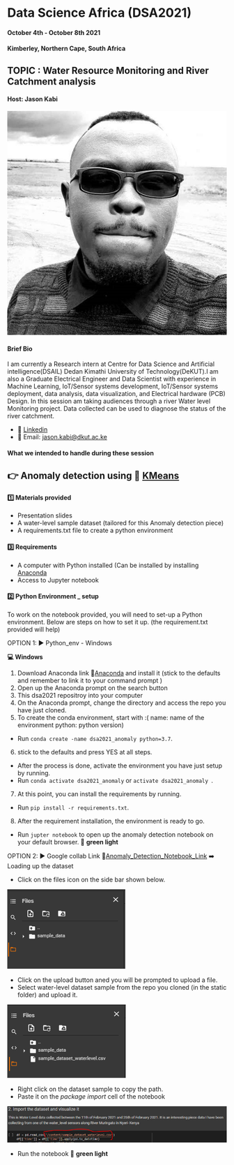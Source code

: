 # Data Science Africa (DSA2021)
#### October 4th - October 8th 2021
#### Kimberley, Northern Cape, South Africa 

## TOPIC : Water Resource Monitoring and River Catchment analysis 
#### Host: Jason Kabi

![cover page image](/anomaly-detection/assets/img/snapshot.jpg)

#### Brief Bio
I am currently a Research intern at Centre for Data Science and Artificial intelligence(DSAIL) Dedan Kimathi University of Technology(DeKUT).I am also a Graduate Electrical Engineer and Data Scientist with experience in Machine Learning, IoT/Sensor systems development, IoT/Sensor systems deployment, data analysis, data visualization, and Electrical hardware (PCB) Design. In this session am  taking audiences through a river Water level Monitoring project. Data collected can be used to diagnose the status of the river catchment. 
- :link: [Linkedin](https://www.linkedin.com/in/kabi-jason-b14b68164)
- :link: Email: jason.kabi@dkut.ac.ke


#### What we intended to handle during these session

## :point_right: Anomaly detection using :link: [KMeans](https://scikit-learn.org/stable/modules/generated/sklearn.cluster.KMeans.html)

#### :one: Materials provided
- Presentation slides 
- A water-level sample dataset (tailored for this Anomaly detection piece)
- A requirements.txt file to create a python environment 

#### :three: Requirements
- A computer with Python installed (Can be installed by installing [Anaconda](Downloads\Programs\Anaconda3-2021.05-Windows-x86_64.exe) 
- Access to Jupyter notebook

#### :two: Python Environment _ setup
To work on the notebook provided, you will need to set-up a Python environment. Below are steps on how to set it up. (the requirement.txt provided will help)

OPTION 1: :arrow_forward: Python_env - Windows 

**:computer: Windows**
1. Download Anaconda link :link:[Anaconda](Downloads\Programs\Anaconda3-2021.05-Windows-x86_64.exe) and install it (stick to the defaults and remember to link it to your command prompt )
2. Open up the Anaconda prompt on the search button 
3. This dsa2021 repositroy into your computer
4. On the Anaconda prompt, change the directory and access the repo you have just cloned.
5. To create the conda environment, start with :( name: name of the environment python: python version)
- Run `conda create -name dsa2021_anomaly python=3.7`. 
6. stick to the defaults and press YES at all steps.
- After the process is done, activate the environment you have just setup by running.
- Run `conda activate dsa2021_anomaly` or `activate dsa2021_anomaly `.
7. At this point, you can install the requirements by running.
- Run `pip install -r requirements.txt`.
8. After the requirement installation, the environment is ready to go.
- Run `jupter notebook` to open up the anomaly detection notebook on your default browser. 
:battery: **green light**

OPTION 2: :arrow_forward: Google collab 
Link :link:[Anomaly_Detection_Notebook_Link](https://colab.research.google.com/drive/1mC5q92VLj-EQHTAUGSzr8OLTv54aPQT8?usp=sharing)
:arrow_right: Loading up the dataset  
- Click on the files icon on the side bar shown below.

![cover page image](/anomaly-detection/assets/img/file1.PNG)

- Click on the upload button aned you will be prompted to upload a file.
- Select water-level dataset sample from the repo you cloned (in the static folder) and upload it.

![cover page image](/anomaly-detection/assets/img/file2.PNG)

- Right click on the dataset sample to copy the path.
- Paste it on the *package import* cell of the notebook

![cover page image](/anomaly-detection/assets/img/file3.PNG)

- Run the notebook :battery: **green light**